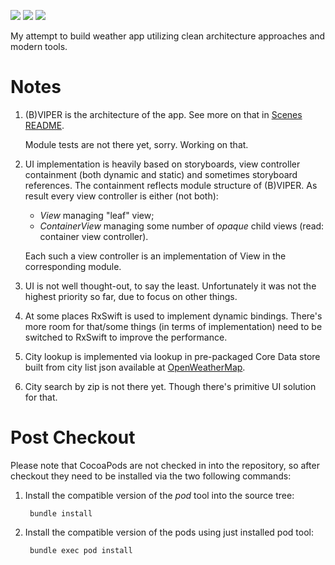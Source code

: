 [![](https://travis-ci.org/grigorye/Weather.svg?branch=master)](https://travis-ci.org/grigorye/Weather)
[![](https://codecov.io/gh/grigorye/Weather/branch/master/graph/badge.svg)](https://codecov.io/gh/grigorye/Weather)
[![](https://gitlab.com/grigorye/Weather/badges/master/pipeline.svg)](https://gitlab.com/grigorye/Weather/commits/master)

My attempt to build weather app utilizing clean architecture approaches and modern tools.

# Notes

1. (B)VIPER is the architecture of the app. See more on that in [Scenes README](./Modules/WeatherAppKit/WeatherAppKit/Scenes/README.md).

   Module tests are not there yet, sorry. Working on that.

2. UI implementation is heavily based on storyboards, view controller containment (both dynamic and static) and sometimes storyboard references. The containment reflects module structure of (B)VIPER. As result every view controller is either (not both):

   * *View* managing "leaf" view;
   * *ContainerView* managing some number of *opaque* child views (read: container view controller).

   Each such a view controller is an implementation of View in the corresponding module.

3. UI is not well thought-out, to say the least. Unfortunately it was not the highest priority so far, due to focus on other things.

4. At some places RxSwift is used to implement dynamic bindings. There's more room for that/some things (in terms of implementation) need to be switched to RxSwift to improve the performance.

5. City lookup is implemented via lookup in pre-packaged Core Data store built from city list json available at [OpenWeatherMap](http://bulk.openweathermap.org/sample/). 

6. City search by zip is not there yet. Though there's primitive UI solution for that.

# Post Checkout

Please note that CocoaPods are not checked in into the repository, so after checkout they need to be installed via the two following commands:

1. Install the compatible version of the *pod* tool into the source tree:

        bundle install

2. Install the compatible version of the pods using just installed pod tool:

        bundle exec pod install
